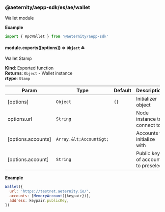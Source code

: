 <a id="module_@aeternity/aepp-sdk/es/ae/wallet"></a>

### @aeternity/aepp-sdk/es/ae/wallet
Wallet module

**Example**  
```js
import { RpcWallet } from '@aeternity/aepp-sdk'
```
<a id="exp_module_@aeternity/aepp-sdk/es/ae/wallet--module.exports"></a>

#### module.exports([options]) ⇒ `Object` ⏏
Wallet Stamp

**Kind**: Exported function  
**Returns**: `Object` - Wallet instance  
**rtype**: `Stamp`

| Param | Type | Default | Description |
| --- | --- | --- | --- |
| [options] | `Object` | <code>{}</code> | Initializer object |
| options.url | `String` |  | Node instance to connect to |
| [options.accounts] | `Array.&lt;Account&gt;` |  | Accounts to initialize with |
| [options.account] | `String` |  | Public key of account to preselect |

**Example**  
```js
Wallet({
  url: 'https://testnet.aeternity.io/',
  accounts: [MemoryAccount({keypair})],
  address: keypair.publicKey,
})
```
